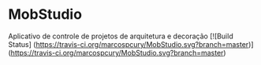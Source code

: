 # MobStudio
Aplicativo de controle de projetos de arquitetura e decoração
[![Build Status] (https://travis-ci.org/marcospcury/MobStudio.svg?branch=master)] (https://travis-ci.org/marcospcury/MobStudio.svg?branch=master)
